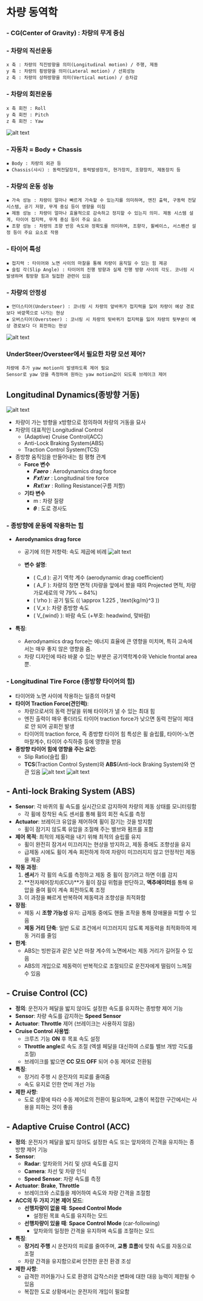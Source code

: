 # 차량 동역학
### - CG(Center of Gravity) : 차량의 무게 중심
### - 차량의 직선운동
    x 축 : 차량의 직진방향을 의미(Longitudinal motion) / 주행, 제동
    y 축 : 차량의 횡방향을 의미(Lateral motion) / 선회성능
    z 축 : 차량의 상하방향을 의미(Vertical motion) / 승차감

### - 차량의 회전운동
    x 축 회전 : Roll
    y 축 회전 : Pitch
    z 축 회전 : Yaw
![alt text](img/car_axis.png)

### - 자동차 = Body + Chassis
    ▪ Body : 차량의 외관 등
    ▪ Chassis(샤시) : 동력전달장치, 동력발생장치, 현가장치, 조향장치, 제동장치 등

### - 차량의 운동 성능
    ▪ 가속 성능 : 차량이 얼마나 빠르게 가속할 수 있는지를 의미하며, 엔진 출력, 구동력 전달 시스템, 공기 저항, 무게 중심 등이 영향을 미침
    ▪ 제동 성능 : 차량이 얼마나 효율적으로 감속하고 정지할 수 있는지 의미. 제동 시스템 설계, 타이어 접지력, 무게 중심 등이 주요 요소
    ▪ 조향 성능 : 차량의 조향 반응 속도와 정확도를 의미하며, 조향각, 휠베이스, 서스펜션 설정 등이 주요 요소로 작용


### - 타이어 특성
    ▪ 접지력 : 타이어와 노면 사이의 마찰을 통해 차량이 움직일 수 있는 힘 제공
    ▪ 슬립 각(Slip Angle) : 타이어의 진행 방향과 실제 진행 방향 사이의 각도. 코너링 시 발생하며 횡방향 힘과 밀접한 관련이 있음

### - 차량의 안정성
    ▪ 언더스티어(Understeer) : 코너링 시 차량의 앞바퀴가 접지력을 잃어 차량이 예상 경로보다 바깥쪽으로 나가는 현상
    ▪ 오버스티어(Oversteer) : 코너링 시 차량의 뒷바퀴가 접지력을 잃어 차량의 뒷부분이 예상 경로보다 더 회전하는 현상
![alt text](img/underover_steer.png)

###  UnderSteer/Oversteer에서 필요한 차량 모션 제어?
    차량에 추가 yaw motion이 발생하도록 제어 필요
    Sensor로 yaw 양을 측정하여 원하는 yaw motion값이 되도록 브레이크 제어

## Longitudinal Dynamics(종방향 거동)
![alt text](img/motion_equation.png)
- 차량이 가는 방향을 x방향으로 정의하여 차량의 거동을 묘사
- 차량의 대표적인 Longitudinal Control
  - (Adaptive) Cruise Control(ACC)
  - Anti-Lock Braking System(ABS)
  - Traction Control System(TCS)
- 종방향 움직임을 만들어내는 힘 평형 관계 
  - **Force 변수**
    - 𝑭𝒂𝒆𝒓𝒐 : Aerodynamics drag force
    - 𝑭𝒙𝒇/𝒙𝒓 : Longitudinal tire force
    - 𝑹𝒙𝒇/𝒙𝒓 : Rolling Resistance(구름 저항)
  - **기타 변수**
    - m : 차량 질량
    - 𝜽 : 도로 경사도

### - 종방향에 운동에 작용하는 힘
  - **Aerodynamics drag force**
    - 공기에 의한 저항력: 속도 제곱에 비례
    ![alt text](img/Aerodynamics_drag_force.png)

    - **변수 설명**:
      - \( C_d \): 공기 역학 계수 (aerodynamic drag coefficient)
      - \( A_F \): 차량의 정면 면적 (차량을 앞에서 봤을 때의 Projected 면적, 차량 가로세로의 약 79% ~ 84%)
      - \( \rho \): 공기 밀도 (\( \approx 1.225 \, \text{kg/m}^3 \))
      - \( V_x \): 차량 종방향 속도
      - \( V_{wind} \): 바람 속도 (+부호: headwind, 맞바람)

  - **특징**:
    - Aerodynamics drag force는 에너지 효율에 큰 영향을 미치며, 특히 고속에서는 매우 좋지 않은 영향을 줌.
    - 차량 디자인에 따라 바꿀 수 있는 부분은 공기역학계수와 Vehicle frontal area뿐.

### - Longitudinal Tire Force (종방향 타이어의 힘)
  - 타이어와 노면 사이에 작용하는 일종의 마찰력
  - **타이어 Traction Force(견인력)**:
    - 차량으로서의 동력 전달을 위해 타이어가 낼 수 있는 최대 힘
    - 엔진 출력이 매우 좋더라도 타이어 traction force가 낮으면 동력 전달이 제대로 안 되어 공회전 발생
    - 타이어의 traction force, 즉 종방향 타이어 힘 특성은 휠 슬립률, 타이어-노면 마찰계수, 타이어 수직하중 등에 영향을 받음
  - **종방향 타이어 힘에 영향을 주는 요인**:
    - Slip Ratio(슬립 률)
    - **TCS**(Traction Control System)와 **ABS**(Anti-lock Braking System)와 연관 있음
    ![alt text](img/slip_ratio.png)
    ![alt text](img/abs_slip.png)
## - Anti-lock Braking System (ABS)
  - **Sensor**: 각 바퀴의 휠 속도를 실시간으로 감지하여 차량의 제동 상태를 모니터링함
    - 각 휠에 장착된 속도 센서를 통해 휠의 회전 속도를 측정
  - **Actuator**: 브레이크 유압을 제어하여 휠이 잠기는 것을 방지함
    - 휠이 잠기지 않도록 유압을 조절해 주는 밸브와 펌프를 포함
  - **제어 목적**: 최적의 제동력을 내기 위해 최적의 슬립률 유지
    - 휠이 완전히 잠겨서 미끄러지는 현상을 방지하고, 제동 중에도 조향성을 유지
    - 급제동 시에도 휠이 계속 회전하게 하여 차량이 미끄러지지 않고 안정적인 제동을 제공
  - **작동 과정**:
    1. **센서**가 각 휠의 속도를 측정하고 제동 중 휠이 잠기려고 하면 이를 감지
    2. **전자제어장치(ECU)**가 휠이 잠길 위험을 판단하고, **액추에이터**를 통해 유압을 줄여 휠이 계속 회전하도록 조정
    3. 이 과정을 빠르게 반복하여 제동력과 조향성을 최적화함
  - **장점**:
    - 제동 시 **조향 가능성** 유지: 급제동 중에도 핸들 조작을 통해 장애물을 피할 수 있음
    - **제동 거리 단축**: 일반 도로 조건에서 미끄러지지 않도록 제동력을 최적화하여 제동 거리를 줄임
  - **한계**:
    - ABS는 빙판길과 같은 낮은 마찰 계수의 노면에서는 제동 거리가 길어질 수 있음
    - ABS의 개입으로 제동력이 반복적으로 조절되므로 운전자에게 떨림이 느껴질 수 있음

## - Cruise Control (CC)
  - **정의**: 운전자가 페달을 밟지 않아도 설정한 속도를 유지하는 종방향 제어 기능
  - **Sensor**: 차량 속도를 감지하는 **Speed Sensor**
  - **Actuator**: **Throttle** 제어 (브레이크는 사용하지 않음)
  - **Cruise Control 사용법**:
    - 크루즈 기능 **ON** 후 목표 속도 설정
    - **Throttle angle**로 속도 조절 (엑셀 페달을 대신하여 스로틀 밸브 개방 각도를 조절)
    - 브레이크를 밟으면 **CC 모드 OFF** 되어 수동 제어로 전환됨
  - **특징**:
    - 장거리 주행 시 운전자의 피로를 줄여줌
    - 속도 유지로 인한 연비 개선 가능
  - **제한 사항**:
    - 도로 상황에 따라 수동 제어로의 전환이 필요하며, 교통이 복잡한 구간에서는 사용을 피하는 것이 좋음

## - Adaptive Cruise Control (ACC)
  - **정의**: 운전자가 페달을 밟지 않아도 설정한 속도 또는 앞차와의 간격을 유지하는 종방향 제어 기능
  - **Sensor**:
    - **Radar**: 앞차와의 거리 및 상대 속도를 감지
    - **Camera**: 차선 및 차량 인식
    - **Speed Sensor**: 차량 속도를 측정
  - **Actuator**: **Brake**, **Throttle**
    - 브레이크와 스로틀을 제어하여 속도와 차량 간격을 조절함
  - **ACC의 두 가지 기본 제어 모드**:
    - **선행차량이 없을 때**: **Speed Control Mode**
      - 설정된 목표 속도를 유지하는 모드
    - **선행차량이 있을 때**: **Space Control Mode** (car-following)
      - 앞차와의 일정한 간격을 유지하며 속도를 조절하는 모드
  - **특징**:
    - **장거리 주행** 시 운전자의 피로를 줄여주며, **교통 흐름**에 맞춰 속도를 자동으로 조절
    - 차량 간격을 유지함으로써 안전한 운전 환경 조성
  - **제한 사항**:
    - 급격한 끼어들기나 도로 환경의 갑작스러운 변화에 대한 대응 능력이 제한될 수 있음
    - 복잡한 도로 상황에서는 운전자의 개입이 필요함
